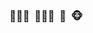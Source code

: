 
### 👨🏻‍🎓 &nbsp;🧑🏻‍💻 &nbsp;🔮  &nbsp;🐵

<!--
![Chao's GitHub stats](https://github-readme-stats.vercel.app/api?username=i-chaochen&count_private=true&theme=transparent) [![Top Langs](https://github-readme-stats.vercel.app/api/top-langs/?username=i-chaochen&layout=compact)](https://github.com/anuraghazra/github-readme-stats)
-->

<!--
**i-chaochen/i-chaochen** is a ✨ _special_ ✨ repository because its `README.md` (this file) appears on your GitHub profile.


Here are some ideas to get you started:

- 🔭 I’m currently working on ...
- 🌱 I’m currently learning ...
- 👯 I’m looking to collaborate on ...
- 🤔 I’m looking for help with ...
- 💬 Ask me about ...
- 📫 How to reach me: ...
- 😄 Pronouns: ...
- ⚡ Fun fact: ...
-->
